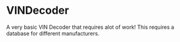 # VINDecoder
A very basic VIN Decoder that requires alot of work! 
This requires a database for different manufacturers.
